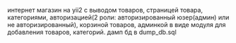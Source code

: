 <p>
    интернет магазин на yii2 с выводом товаров, страницей товара, категориями, авторизацией(2 роли: авторизированный юзер(админ) или не авторизированный), корзиной товаров, админкой в виде модуля для добавления товаров, категорий. дамп бд в dump_db.sql </p>
